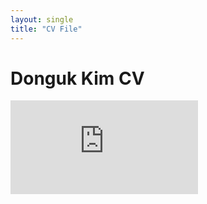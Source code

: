 ```yaml
---
layout: single
title: "CV File"
---
```


# Donguk Kim CV
![github](https://github.com/dkim1113/dkim1113.github.io/files/7677048/01_DongukKim_CV_Oct_2021.pdf)
